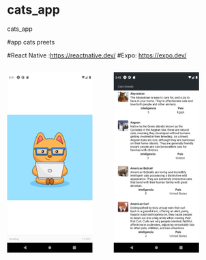 # cats_app
cats_app

#app cats preets

#React Native :https://reactnative.dev/
#Expo: https://expo.dev/

<br />
<div style="display:flex; gap: 50px; flex-wrap: wrap">
<img src="https://github.com/cristhiandavid96/cats_app/blob/master/images/pantalla_1.png" alt="drawing" width="200" />
<img src="https://github.com/cristhiandavid96/cats_app/blob/master/images/pantalla_2.png" alt="drawing" width="200" />
</div>
<br />
